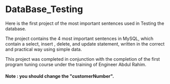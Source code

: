 # DataBase_Testing 

Here is the first project of the most important sentences used in Testing the database.

The project contains the 4 most important sentences in MySQL, which contain a select, insert , delete, and update statement, written in the correct and practical way using simple data.

This project was completed in conjunction with the completion of the first program tuning course under the training of Engineer Abdul Rahim.

#### Note : you should change the "customerNumber".
